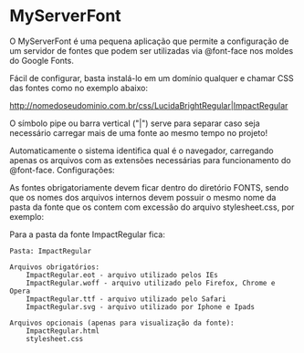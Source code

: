 MyServerFont
=========

O MyServerFont é uma pequena aplicação que permite a configuração de um servidor de fontes que podem ser utilizadas via @font-face nos moldes do Google Fonts.

Fácil de configurar, basta instalá-lo em um domínio qualquer e chamar CSS das fontes como no exemplo abaixo:

http://nomedoseudominio.com.br/css/LucidaBrightRegular|ImpactRegular

O símbolo pipe ou barra vertical ("|") serve para separar caso seja necessário carregar mais de uma fonte ao mesmo tempo no projeto!

Automaticamente o sistema identifica qual é o navegador, carregando apenas os arquivos com as extensões necessárias para funcionamento do @font-face.
Configurações:

As fontes obrigatoriamente devem ficar dentro do diretório FONTS, sendo que os nomes dos arquivos internos devem possuir o mesmo nome da pasta da fonte que os contem com excessão do arquivo stylesheet.css, por exemplo:

Para a pasta da fonte ImpactRegular fica:

    Pasta: ImpactRegular

    Arquivos obrigatórios:
        ImpactRegular.eot - arquivo utilizado pelos IEs
        ImpactRegular.woff - arquivo utilizado pelo Firefox, Chrome e Opera
        ImpactRegular.ttf - arquivo utilizado pelo Safari
        ImpactRegular.svg - arquivo utilizado por Iphone e Ipads

    Arquivos opcionais (apenas para visualização da fonte):
        ImpactRegular.html
        stylesheet.css

